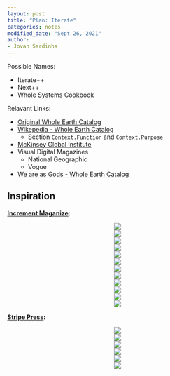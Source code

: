 ```yaml
---
layout: post
title: "Plan: Iterate"
categories: notes
modified_date: "Sept 26, 2021"
author:
- Jovan Sardinha
---
```


Possible Names:
* Iterate++
* Next++
* Whole Systems Cookbook


Relavant Links:
* [Original Whole Earth Catalog](https://www.youtube.com/watch?v=TQvwARLWv1M)
* [Wikepedia - Whole Earth Catalog](https://en.wikipedia.org/wiki/Whole_Earth_Catalog)
  * Section `Context.Function` and `Context.Purpose`
* [McKinsey Global Institute](https://www.mckinsey.com/mgi/our-research/all-research)
* Visual Digital Magazines
  * National Geographic
  * Vogue
* [We are as Gods - Whole Earth Catalog](https://static1.squarespace.com/static/5cb7622d840b16da4eb63d08/t/6036e92bfed0f117c524d8b8/1614211387851/WholeEarth-presskit+-+022421.pdf)


## Inspiration

**[Increment Maganize](https://increment.com/):**
<div style="text-align: center">
  <img src="/assets/post_assets/iterate/increment_1.jpg"/>
  <figcaption></figcaption>
</div>

<div style="text-align: center">
  <img src="/assets/post_assets/iterate/increment_2.jpg"/>
  <figcaption></figcaption>
</div>

<div style="text-align: center">
  <img src="/assets/post_assets/iterate/increment_3.jpg"/>
  <figcaption></figcaption>
</div>

<div style="text-align: center">
  <img src="/assets/post_assets/iterate/increment_4.jpg"/>
  <figcaption></figcaption>
</div>

<div style="text-align: center">
  <img src="/assets/post_assets/iterate/increment_5.jpg"/>
  <figcaption></figcaption>
</div>

<div style="text-align: center">
  <img src="/assets/post_assets/iterate/increment_6.jpg"/>
  <figcaption></figcaption>
</div>

<div style="text-align: center">
  <img src="/assets/post_assets/iterate/increment_7.jpg"/>
  <figcaption></figcaption>
</div>

<div style="text-align: center">
  <img src="/assets/post_assets/iterate/increment_8.jpg"/>
  <figcaption></figcaption>
</div>

<div style="text-align: center">
  <img src="/assets/post_assets/iterate/increment_9.jpg"/>
  <figcaption></figcaption>
</div>

<div style="text-align: center">
  <img src="/assets/post_assets/iterate/increment_10.jpg"/>
  <figcaption></figcaption>
</div>

<div style="text-align: center">
  <img src="/assets/post_assets/iterate/increment_11.jpg"/>
  <figcaption></figcaption>
</div>

<div style="text-align: center">
  <img src="/assets/post_assets/iterate/increment_12.jpg"/>
  <figcaption></figcaption>
</div>

**[Stripe Press](https://press.stripe.com/):**

<div style="text-align: center">
  <img src="/assets/post_assets/iterate/sp_1.jpg"/>
  <figcaption></figcaption>
</div>

<div style="text-align: center">
  <img src="/assets/post_assets/iterate/sp_2.jpg"/>
  <figcaption></figcaption>
</div>

<div style="text-align: center">
  <img src="/assets/post_assets/iterate/sp_4.jpg"/>
  <figcaption></figcaption>
</div>

<div style="text-align: center">
  <img src="/assets/post_assets/iterate/sp_5.jpg"/>
  <figcaption></figcaption>
</div>

<div style="text-align: center">
  <img src="/assets/post_assets/iterate/sp_6.jpg"/>
  <figcaption></figcaption>
</div>

<div style="text-align: center">
  <img src="/assets/post_assets/iterate/sp_7.jpg"/>
  <figcaption></figcaption>
</div>